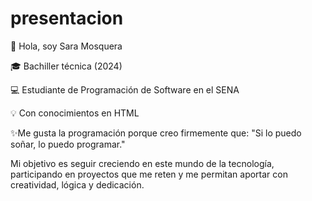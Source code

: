 # presentacion
👋 Hola, soy Sara Mosquera 

🎓 Bachiller técnica (2024) 

💻 Estudiante de Programación de Software en el SENA 

💡 Con conocimientos en HTML 

✨Me gusta la programación porque creo firmemente que:  "Si lo puedo soñar, lo puedo programar."

Mi objetivo es seguir creciendo en este mundo de la tecnología, participando en proyectos que me reten y me permitan aportar con creatividad, lógica y dedicación.
